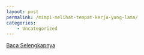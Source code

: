 ```yaml
---
layout: post
permalink: /mimpi-melihat-tempat-kerja-yang-lama/
categories:
    - Uncategorized
---
```


[Baca Selengkapnya](/05)